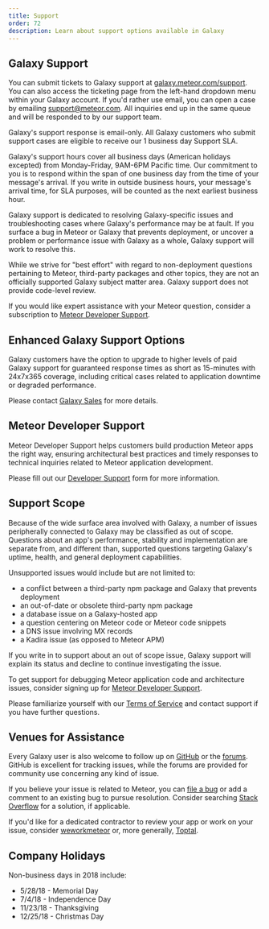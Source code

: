 ```yaml
---
title: Support
order: 72
description: Learn about support options available in Galaxy
---
```


<h2 id="galaxy-support">Galaxy Support</h2>

You can submit tickets to Galaxy support at [galaxy.meteor.com/support](https://galaxy.meteor.com/support). You can also access the ticketing page from the left-hand dropdown menu within your Galaxy account. If you'd rather use email, you can open a case by emailing <a href="mailto:support@meteor.com"> support@meteor.com</a>. All inquiries end up in the same queue and will be responded to by our support team. 

Galaxy's support response is email-only. All Galaxy customers who submit support cases are eligible to receive our 1 business day Support SLA. 

Galaxy's support hours cover all business days (American holidays excepted) from Monday-Friday, 9AM-6PM Pacific time. Our commitment to you is to respond within the span of one business day from the time of your message's arrival. If you write in outside business hours, your message's arrival time, for SLA purposes, will be counted as the next earliest business hour.

Galaxy support is dedicated to resolving Galaxy-specific issues and troubleshooting cases where Galaxy's performance may be at fault. If you surface a bug in Meteor or Galaxy that prevents deployment, or uncover a problem or performance issue with Galaxy as a whole, Galaxy support will work to resolve this.

While we strive for "best effort" with regard to non-deployment questions pertaining to Meteor, third-party packages and other topics, they are not an officially supported Galaxy subject matter area. Galaxy support does not provide code-level review.

If you would like expert assistance with your Meteor question, consider a subscription to [Meteor Developer Support](#developer).

<h2 id="enhanced-galaxy-support">Enhanced Galaxy Support Options</h2>

Galaxy customers have the option to upgrade to higher levels of paid Galaxy support for guaranteed response times as short as 15-minutes with 24x7x365 coverage, including critical cases related to application downtime or degraded performance.

Please contact [Galaxy Sales](mailto:galaxysales@meteor.com) for more details.

<h2 id="meteor-developer-support">Meteor Developer Support</h2>

Meteor Developer Support helps customers build production Meteor apps the right way, ensuring architectural best practices and timely responses to technical inquiries related to Meteor application development.

Please fill out our <a name="developer"/>[Developer Support](https://www.meteor.com/developer-support)</a> form for more information.

<h2 id="scope">Support Scope</h2>

Because of the wide surface area involved with Galaxy, a number of issues peripherally connected to Galaxy may be classified as out of scope. Questions about an app's performance, stability and implementation are separate from, and different than, supported questions targeting Galaxy's uptime, health, and general deployment capabilities.

Unsupported issues would include but are not limited to:
- a conflict between a third-party npm package and Galaxy that prevents deployment
- an out-of-date or obsolete third-party npm package
- a database issue on a Galaxy-hosted app
- a question centering on Meteor code or Meteor code snippets
- a DNS issue involving MX records
- a Kadira issue (as opposed to Meteor APM)

If you write in to support about an out of scope issue, Galaxy support will explain its status and decline to continue investigating the issue. 

To get support for debugging Meteor application code and architecture issues, consider signing up for  [Meteor Developer Support](#meteor-developer-support).

Please familiarize yourself with our [Terms of Service](https://www.meteor.com/assets/content/Meteor-Terms-of-Service.pdf) and contact support if you have further questions.

<h2 id="venues">Venues for Assistance</h2>

Every Galaxy user is also welcome to follow up on <a href="http://github.com/meteor/meteor/issues/">GitHub</a> or the <a href="https://forums.meteor.com/">forums</a>. GitHub is excellent for tracking issues, while the forums are provided for community use concerning any kind of issue.

If you believe your issue is related to Meteor, you can [file a bug](https://github.com/meteor/meteor/blob/6d4412f6a91e9f6270e70f1f6443ee3ae95dab7d/CONTRIBUTING.md) or add a comment to an existing bug to pursue resolution. Consider searching [Stack Overflow](http://stackoverflow.com/questions/tagged/meteor) for a solution, if applicable.

If you'd like for a dedicated contractor to review your app or work on your issue, consider [weworkmeteor](https://www.weworkmeteor.com/) or, more generally, [Toptal](https://www.toptal.com/).

<h2 id="holidays">Company Holidays</h2>

Non-business days in 2018 include:
- 5/28/18 - Memorial Day
- 7/4/18 - Independence Day
- 11/23/18 - Thanksgiving
- 12/25/18 - Christmas Day
